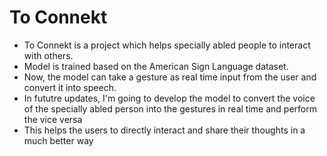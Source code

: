 # To Connekt
* To Connekt is a project which helps specially abled people to interact with others. 
* Model is trained based on the American Sign Language dataset.
* Now, the model can take a gesture as real time input from the user and convert it into speech.
* In fututre updates, I'm going to develop the model to convert the voice of the specially abled person into the gestures in real time and perform the vice versa 
* This helps the users to directly interact and share their thoughts in a much better way


